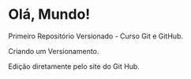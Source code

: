 # Olá, Mundo!
Primeiro Repositório Versionado - Curso Git e GitHub.

Criando um Versionamento.

Edição diretamente pelo site do Git Hub.
